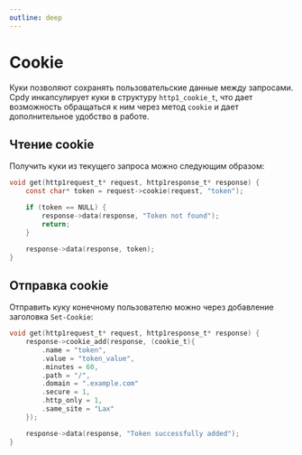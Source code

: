 ```yaml
---
outline: deep
---
```


# Cookie

Куки позволяют сохранять пользовательские данные между запросами. Cpdy инкапсулирует куки в структуру `http1_cookie_t`, что дает возможность обращаться к ним через метод `cookie` и дает дополнительное удобство в работе.

## Чтение cookie

Получить куки из текущего запроса можно следующим образом:

```C
void get(http1request_t* request, http1response_t* response) {
    const char* token = request->cookie(request, "token");

    if (token == NULL) {
        response->data(response, "Token not found");
        return;
    }

    response->data(response, token);
}
```

## Отправка cookie

Отправить куку конечному пользователю можно через добавление заголовка `Set-Cookie`:

```C
void get(http1request_t* request, http1response_t* response) {
    response->cookie_add(response, (cookie_t){
        .name = "token",
        .value = "token_value",
        .minutes = 60,
        .path = "/",
        .domain = ".example.com"
        .secure = 1,
        .http_only = 1,
        .same_site = "Lax"
    });

    response->data(response, "Token successfully added");
}
```
